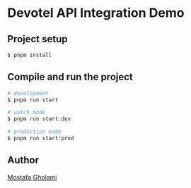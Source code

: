 # Devotel API Integration Demo

## Project setup

```bash
$ pnpm install
```

## Compile and run the project

```bash
# development
$ pnpm run start

# watch mode
$ pnpm run start:dev

# production mode
$ pnpm run start:prod
```

## Author

[Mostafa Gholami](https://mst-ghi.github.io/)
